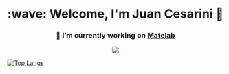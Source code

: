 <h1 align="center"><b>:wave: Welcome, I'm Juan Cesarini 👋 </b></h1>
<h3 align="center"> 🔭 I’m currently working on <a href="https://www.matelab.com.ar" target="_blank">Matelab</a></h3>

 
<p align="center"><img src="https://github-readme-stats.vercel.app/api?username=juanPabloCesarini&&show_icons=true&title_color=00fa9a&icon_color=00c87b&text_color=00fa9a&bg_color=191919&count_private=true"></p> 

[![Top Langs](https://github-readme-stats.vercel.app/api/top-langs/?username=juanPabloCesarini&bg_color=000000&text_color=FFFFFF&title_color=159E4A&langs_count=10&card_width=1000&layout=compact)](https://github.com/jpromanonet/github-readme-stats)


<!--
**juanPabloCesarini/juanPabloCesarini** is a ✨ _special_ ✨ repository because its `README.md` (this file) appears on your GitHub profile.

Here are some ideas to get you started:



- 👯 I’m looking to collaborate on ...
- 🤔 I’m looking for help with ...
- 💬 Ask me about ...
- 📫 How to reach me: ...
- 😄 Pronouns: ...
- ⚡ Fun fact: ...
-->
